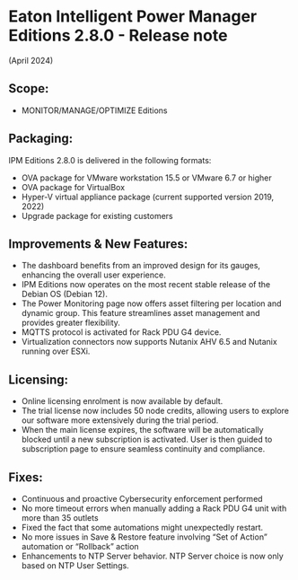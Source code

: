 # Eaton Intelligent Power Manager Editions 2.8.0 - Release note
(April 2024)

## Scope:
* MONITOR/MANAGE/OPTIMIZE Editions

## Packaging:
IPM Editions 2.8.0 is delivered in the following formats:
- OVA package for VMware workstation 15.5 or VMware 6.7 or higher
- OVA package for VirtualBox
- Hyper-V virtual appliance package (current supported version 2019, 2022)
- Upgrade package for existing customers

## Improvements & New Features:
-	The dashboard benefits from an improved design for its gauges, enhancing the overall user experience.
-	IPM Editions now operates on the most recent stable release of the Debian OS (Debian 12).
-	The Power Monitoring page now offers asset filtering per location and dynamic group. This feature streamlines asset management and provides greater flexibility.
-	MQTTS protocol is activated for Rack PDU G4 device.
-	Virtualization connectors now supports Nutanix AHV 6.5 and Nutanix running over ESXi.

## Licensing:
- Online licensing enrolment is now available by default.
- The trial license now includes 50 node credits, allowing users to explore our software more extensively during the trial period.
- When the main license expires, the software will be automatically blocked until a new subscription is activated. User is then guided to subscription page to ensure seamless continuity and compliance.

## Fixes:
- Continuous and proactive Cybersecurity enforcement performed
- No more timeout errors when manually adding a Rack PDU G4 unit with more than 35 outlets
- Fixed the fact that some automations might unexpectedly restart.
- No more issues in Save & Restore feature involving “Set of Action” automation or “Rollback” action
- Enhancements to NTP Server behavior. NTP Server choice is now only based on NTP User Settings.
